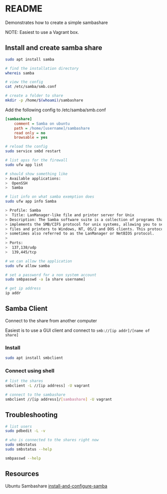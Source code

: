 # README
Demonstrates how to create a simple sambashare

NOTE: Easiest to use a Vagrant box. 

## Install and create samba share
```sh
sudo apt install samba
```

```sh
# find the installation directory
whereis samba

# view the config
cat /etc/samba/smb.conf   

# create a folder to share
mkdir -p /home/$(whoami)/sambashare
```

Add the following config to /etc/samba/smb.conf   
```ini
[sambashare]
	comment = Samba on ubuntu
	path = /home/[username]/sambashare
	read only = no
	browsable = yes
```

```sh
# reload the config
sudo service smbd restart

# list apss for the firewall
sudo ufw app list

# should show something like
> Available applications:
>  OpenSSH
>  Samba

# list info on what samba exemption does
sudo ufw app info Samba                             

> Profile: Samba
>  Title: LanManager-like file and printer server for Unix
> Description: The Samba software suite is a collection of programs that
> implements the SMB/CIFS protocol for unix systems, allowing you to serve
> files and printers to Windows, NT, OS/2 and DOS clients. This protocol is
> sometimes also referred to as the LanManager or NetBIOS protocol.
>
> Ports:
>  137,138/udp
>  139,445/tcp

# we can allow the application
sudo ufw allow samba

# set a password for a non system account
sudo smbpasswd -a [a share username]

# get ip address   
ip addr
```

## Samba Client 
Connect to the share from another computer

Easiest is to use a GUI client and connect to 
```smb://[ip addr]/[name of share]```

### Install
```sh
sudo apt install smbclient
```

### Connect using shell
```sh
# list the shares
smbclient -L //[ip address] -U vagrant

# connect to the sambashare
smbclient //[ip address]/[sambashare] -U vagrant 
```

## Troubleshooting 

```sh
# list users
sudo pdbedit -L -v        

# who is connected to the shares right now
sudo smbstatus   
sudo smbstatus --help        

smbpasswd --help  
```

## Resources
Ubuntu Sambashare [install-and-configure-samba](https://ubuntu.com/tutorials/install-and-configure-samba#1-overview)   

